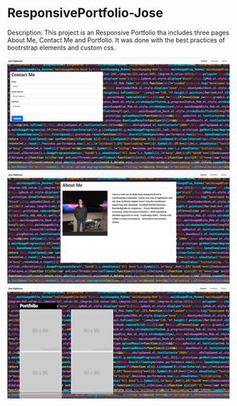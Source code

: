 # ResponsivePortfolio-Jose

Description: This project is an Responsive Portfolio tha includes three pages About Me, Contact Me and Portfolio. 
It was done with the best practices of bootrstrap elements and custom css.

![contact](Assets/contact.png?raw=true "Contact Me")
![index](Assets/index.png?raw=true "About Me")
![portfolio](Assets/portfolio.png?raw=true "Portfolio")
